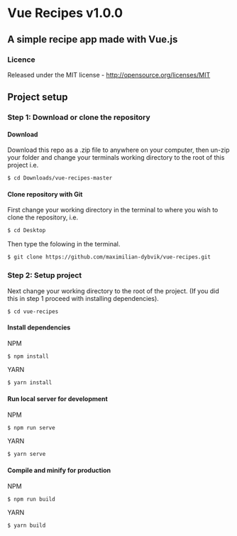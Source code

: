 # Vue Recipes v1.0.0
## A simple recipe app made with Vue.js

### Licence
Released under the MIT license - http://opensource.org/licenses/MIT

## Project setup

### Step 1: Download or clone the repository
#### Download
Download this repo as a .zip file to anywhere on your computer, then un-zip your folder and change your terminals working directory to the root of this project i.e.
```bash
$ cd Downloads/vue-recipes-master
```

#### Clone repository with Git
First change your working directory in the terminal to where you wish to clone the repository, i.e.
```bash
$ cd Desktop
```
Then type the folowing in the terminal.
```bash
$ git clone https://github.com/maximilian-dybvik/vue-recipes.git
```

### Step 2: Setup project
Next change your working directory to the root of the project. (If you did this in step 1 proceed with installing dependencies).
```bash
$ cd vue-recipes
```

#### Install dependencies
NPM
```bash
$ npm install
```

YARN
```bash
$ yarn install
```

#### Run local server for development
NPM
```bash
$ npm run serve
```

YARN
```bash
$ yarn serve
```

#### Compile and minify for production
NPM
```bash
$ npm run build
```

YARN
```bash
$ yarn build
```
